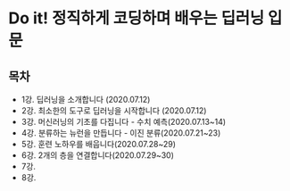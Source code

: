 # Do it! 정직하게 코딩하며 배우는 딥러닝 입문

## 목차

- 1강. 딥러닝을 소개합니다 (2020.07.12)
- 2강. 최소한의 도구로 딥러닝을 시작합니다 (2020.07.12)
- 3강. 머신러닝의 기초를 다집니다 - 수치 예측(2020.07.13~14)
- 4강. 분류하는 뉴런을 만듭니다 - 이진 분류(2020.07.21~23)
- 5강. 훈련 노하우를 배웁니다(2020.07.28~29)
- 6강. 2개의 층을 연결합니다(2020.07.29~30)
- 7강.
- 8강.

